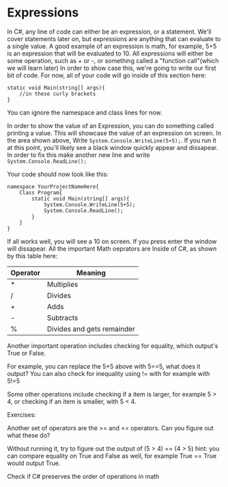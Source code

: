 # Expressions

In C#, any line of code can either be an expression, or a statement. We'll cover statements later on, but expressions are anything that can evaluate to a single value. A good example of an expression is math, for example, 5+5 is an expression that will be evaluated to 10. All expressions will either be some operation, such as + or -, or something called a "function call"(which we will learn later) In order to show case this, we're going to write our first bit of code. For now, all of your code will go inside of this section here:
```CSharp
static void Main(string[] args){
    //in these curly brackets
}
```

You can ignore the namespace and class lines for now.

In order to show the value of an Expression, you can do something called printing a value. This will showcase the value of an expression on screen. In the area shown above, Write ``System.Console.WriteLine(5+5);``. If you run it at this point, you'll likely see a black window quickly appear and dissapear. In order to fix this make another new line and write ``System.Console.ReadLine();``

Your code should now look like this:

```CSharp
namespace YourProjectNameHere{
    Class Program{
        static void Main(string[] args){
            System.Console.WriteLine(5+5);
            System.Console.ReadLine();
        }
    }
}
```

If all works well, you will see a 10 on screen. If you press enter the window will dissapear. All the important Math oeprators are Inside of C#, as shown by this table here:


| Operator | Meaning | 
|----------|---------|
| * | Multiplies|
| / | Divides | 
| + | Adds | 
| - | Subtracts |
| % | Divides and gets remainder |
Another important operation includes checking for equality, which output's True or False. 

For example, you can replace the 5+5 above with 5==5, what does it output? You can also check for inequality using != with for example with 5!=5

Some other operations include checking if a item is larger, for example 5 > 4, or checking if an item is smaller, with 5 < 4.

Exercises: 

Another set of operators are the >= and <= operators. Can you figure out what these do?

Without running it, try to figure out the output of (5 > 4) == (4 > 5) hint: you can compare equality on True and False as well, for example True == True would output True.

Check if C# preserves the order of operations in math
